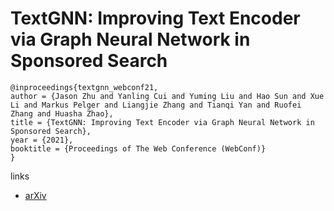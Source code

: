 # TextGNN: Improving Text Encoder via Graph Neural Network in Sponsored Search

```
@inproceedings{textgnn_webconf21,
author = {Jason Zhu and Yanling Cui and Yuming Liu and Hao Sun and Xue Li and Markus Pelger and Liangjie Zhang and Tianqi Yan and Ruofei Zhang and Huasha Zhao},
title = {TextGNN: Improving Text Encoder via Graph Neural Network in Sponsored Search},
year = {2021},
booktitle = {Proceedings of The Web Conference (WebConf)}
}
```

links
- [arXiv](https://arxiv.org/abs/2101.06323)
